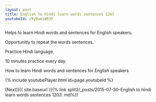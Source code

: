 ```yaml
---
layout: post
title: English to hindi learn words sentences 1267 
youtubeId: z9yBwmiWR3Y
---
```

 
 
Helps to learn Hindi words and sentences for English speakers.

Opportunitiy to repeat the words sentences. 

Practice Hindi language. 
 
10 minutes practice every day. 
 
How to learn Hindi words and sentences for English speakers 
 
{% include youtubePlayer.html id=page.youtubeId %}
 
 
[Next]({{ site.baseurl }}{% link  split2/_posts/2015-07-30-English to hindi learn words sentences 1203 .md%})
 
